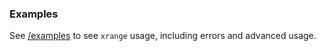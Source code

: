 ### Examples

See [/examples](https://github.com/parzh/xrange/tree/master/docs/examples) to see `xrange` usage, including errors and advanced usage.
